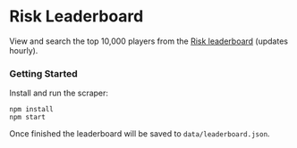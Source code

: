 # Risk Leaderboard

View and search the top 10,000 players from
the [Risk leaderboard](https://www.hasbrorisk.com/en/leaderboard/2/1/rankPoints/1) (updates hourly).

### Getting Started

Install and run the scraper:

```shell
npm install
npm start
```

Once finished the leaderboard will be saved to `data/leaderboard.json`.
